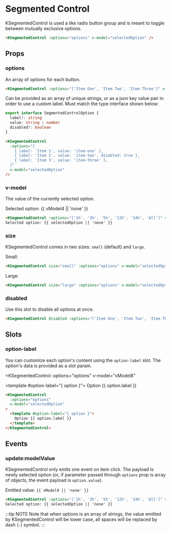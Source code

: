 # Segmented Control

KSegmentedControl is used a like radio button group and is meant to toggle between mutually exclusive options.

<KSegmentedControl :options="options" v-model="vModel1" />

```html
<KSegmentedControl :options="options" v-model="selectedOption" />
```

## Props

### options

An array of options for each button.

<KSegmentedControl :options="stringOptions" v-model="vModel2" />

```html
<KSegmentedControl :options="['Item One', 'Item Two', 'Item Three']" v-model="selectedOption" />
```

Can be provided as an array of unique strings, or as a json key value pair in order to use a custom label. Must match the type interface shown below:

```ts
export interface SegmentedControlOption {
  label?: string
  value: string | number
  disabled?: boolean
}
```

<KSegmentedControl :options="optionsDisabled" v-model="vModel3" />

```html
<KSegmentedControl 
  :options="[
    { label: 'Item 1', value: 'item-one' },
    { label: 'Item 2', value: 'item-two', disabled: true },
    { label: 'Item 3', value: 'item-three' },
  ]"
  v-model="selectedOption"
/>
```

### v-model

The value of the currently selected option.

<KSegmentedControl :options="['1h', '3h', '5h', '12h', '24h', 'All']" v-model="vModel4" />
<div class="value-example-container">
Selected option: {{ vModel4 || 'none' }}
</div>

```html
<KSegmentedControl :options="['1h', '3h', '5h', '12h', '24h', 'All']" v-model="selectedOption" />
Selected option: {{ selectedOption || 'none' }}
```

### size

KSegmentedControl comes in two sizes: `small` (default) and `large`.

Small:

<KSegmentedControl size="small" :options="options" v-model="vModel5" />

```html
<KSegmentedControl size="small" :options="options" v-model="selectedOption" />
```

Large:

<KSegmentedControl size="large" :options="options" v-model="vModel6" />

```html
<KSegmentedControl size="large" :options="options" v-model="selectedOption" />
```

### disabled

Use this slot to disable all options at once.

<KSegmentedControl disabled :options="['Item One', 'Item Two', 'Item Three']" v-model="vModel7" />

```html
<KSegmentedControl disabled :options="['Item One', 'Item Two', 'Item Three']" v-model="selectedOption" />
```

## Slots

### option-label

You can customize each option's content using the `option-label` slot. The option's data is provided as a slot param.

<KSegmentedControl
  :options="options"
  v-model="vModel8"
>
  <template #option-label="{ option }">
    Option {{ option.label }}
  </template>
</KSegmentedControl>

```html
<KSegmentedControl
  :options="options"
  v-model="selectedOption"
>
  <template #option-label="{ option }">
    Option {{ option.label }}
  </template>
</KSegmentedControl>
```

## Events

### update:modelValue

KSegmentedControl only emits one event on item click. The payload is newly selected option (or, if parameter passed through `options` prop is array of objects, the event payload is `option.value`).

<KSegmentedControl :options="['Item One', 'Item Two', 'Item Three']" v-model="vModel9" />
<div class="value-example-container">
Emitted value: <code>{{ vModel9 || 'none' }}</code>
</div>

```html
<KSegmentedControl :options="['1h', '3h', '5h', '12h', '24h', 'All']" v-model="selectedOption" />
Selected option: {{ selectedOption || 'none' }}
```

:::tip NOTE
Note that when options is an array of strings, the value emitted by KSegmentedControl will be lower case, all spaces will be replaced by dash (`-`) symbol.
:::

<script setup lang="ts">
import { ref } from 'vue'
import type { SegmentedControlOption } from '@/types/segmented-control'

const options: SegmentedControlOption[] = [
  { label: 'Item 1', value: 'item-one' },
  { label: 'Item 2', value: 'item-two' },
  { label: 'Item 3', value: 'item-three' },
]
const optionsDisabled = [...options].map(option => option.value === 'item-two' ? { ...option, disabled: true } : option)
const stringOptions: string[] = ['Item One', 'Item Two', 'Item Three']

const vModel1 = ref<string>('item-one')
const vModel2 = ref<string>('')
const vModel3 = ref<string>('')
const vModel4 = ref<string>('')
const vModel5 = ref<string>('')
const vModel6 = ref<string>('')
const vModel7 = ref<string>('')
const vModel8 = ref<string>('')
const vModel9 = ref<string>('')
</script>

<style lang="scss" scoped>
.value-example-container {
  margin-top: $kui-space-50;
}
</style>

